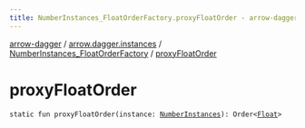 ```yaml
---
title: NumberInstances_FloatOrderFactory.proxyFloatOrder - arrow-dagger
---
```


[arrow-dagger](../../index.html) / [arrow.dagger.instances](../index.html) / [NumberInstances_FloatOrderFactory](index.html) / [proxyFloatOrder](./proxy-float-order.html)

# proxyFloatOrder

`static fun proxyFloatOrder(instance: `[`NumberInstances`](../-number-instances/index.html)`): Order<`[`Float`](https://kotlinlang.org/api/latest/jvm/stdlib/kotlin/-float/index.html)`>`